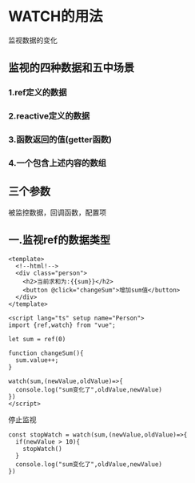# WATCH的用法
监视数据的变化

## 监视的四种数据和五中场景
### 1.ref定义的数据
### 2.reactive定义的数据
### 3.函数返回的值(getter函数)
### 4.一个包含上述内容的数组

## 三个参数
被监控数据，回调函数，配置项

## 一.监视ref的数据类型
````
<template>
  <!--html!-->
  <div class="person">
    <h2>当前求和为:{{sum}}</h2>
    <button @click="changeSum">增加sum值</button>
  </div>
</template>

<script lang="ts" setup name="Person">
import {ref,watch} from "vue";

let sum = ref(0)

function changeSum(){
  sum.value++;
}

watch(sum,(newValue,oldValue)=>{
  console.log("sum变化了",oldValue,newValue)
})
</script>
````
停止监视
````
const stopWatch = watch(sum,(newValue,oldValue)=>{
  if(newValue > 10){
    stopWatch()
  }
  console.log("sum变化了",oldValue,newValue)
})
````